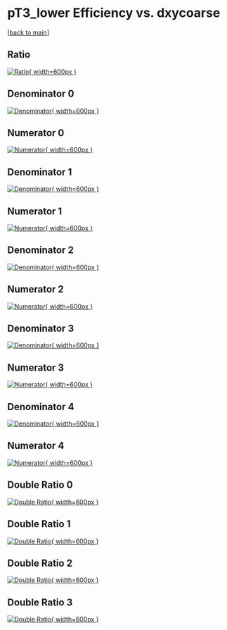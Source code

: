 # pT3_lower Efficiency vs. dxycoarse

[[back to main](./)]



## Ratio

[![Ratio](../mtv/var/pT3_lower_xtr_0_-1_eff_dxycoarse.png){ width=600px }](../mtv/var/pT3_lower_xtr_0_-1_eff_dxycoarse.pdf)

## Denominator 0

[![Denominator](../mtv/den/pT3_lower_xtr_0_-1_eff_dxycoarse_den0.png){ width=600px }](../mtv/den/pT3_lower_xtr_0_-1_eff_dxycoarse_den0.pdf)

## Numerator 0

[![Numerator](../mtv/num/pT3_lower_xtr_0_-1_eff_dxycoarse_num0.png){ width=600px }](../mtv/num/pT3_lower_xtr_0_-1_eff_dxycoarse_num0.pdf)

## Denominator 1

[![Denominator](../mtv/den/pT3_lower_xtr_0_-1_eff_dxycoarse_den1.png){ width=600px }](../mtv/den/pT3_lower_xtr_0_-1_eff_dxycoarse_den1.pdf)

## Numerator 1

[![Numerator](../mtv/num/pT3_lower_xtr_0_-1_eff_dxycoarse_num1.png){ width=600px }](../mtv/num/pT3_lower_xtr_0_-1_eff_dxycoarse_num1.pdf)

## Denominator 2

[![Denominator](../mtv/den/pT3_lower_xtr_0_-1_eff_dxycoarse_den2.png){ width=600px }](../mtv/den/pT3_lower_xtr_0_-1_eff_dxycoarse_den2.pdf)

## Numerator 2

[![Numerator](../mtv/num/pT3_lower_xtr_0_-1_eff_dxycoarse_num2.png){ width=600px }](../mtv/num/pT3_lower_xtr_0_-1_eff_dxycoarse_num2.pdf)

## Denominator 3

[![Denominator](../mtv/den/pT3_lower_xtr_0_-1_eff_dxycoarse_den3.png){ width=600px }](../mtv/den/pT3_lower_xtr_0_-1_eff_dxycoarse_den3.pdf)

## Numerator 3

[![Numerator](../mtv/num/pT3_lower_xtr_0_-1_eff_dxycoarse_num3.png){ width=600px }](../mtv/num/pT3_lower_xtr_0_-1_eff_dxycoarse_num3.pdf)

## Denominator 4

[![Denominator](../mtv/den/pT3_lower_xtr_0_-1_eff_dxycoarse_den4.png){ width=600px }](../mtv/den/pT3_lower_xtr_0_-1_eff_dxycoarse_den4.pdf)

## Numerator 4

[![Numerator](../mtv/num/pT3_lower_xtr_0_-1_eff_dxycoarse_num4.png){ width=600px }](../mtv/num/pT3_lower_xtr_0_-1_eff_dxycoarse_num4.pdf)

## Double Ratio 0

[![Double Ratio](../mtv/ratio/pT3_lower_xtr_0_-1_eff_dxycoarse_ratio0.png){ width=600px }](../mtv/ratio/pT3_lower_xtr_0_-1_eff_dxycoarse_ratio0.pdf)

## Double Ratio 1

[![Double Ratio](../mtv/ratio/pT3_lower_xtr_0_-1_eff_dxycoarse_ratio1.png){ width=600px }](../mtv/ratio/pT3_lower_xtr_0_-1_eff_dxycoarse_ratio1.pdf)

## Double Ratio 2

[![Double Ratio](../mtv/ratio/pT3_lower_xtr_0_-1_eff_dxycoarse_ratio2.png){ width=600px }](../mtv/ratio/pT3_lower_xtr_0_-1_eff_dxycoarse_ratio2.pdf)

## Double Ratio 3

[![Double Ratio](../mtv/ratio/pT3_lower_xtr_0_-1_eff_dxycoarse_ratio3.png){ width=600px }](../mtv/ratio/pT3_lower_xtr_0_-1_eff_dxycoarse_ratio3.pdf)

